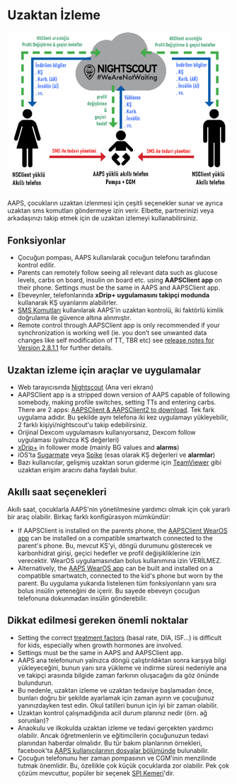 # Uzaktan İzleme

![Monitoring children](../images/KidsMonitoring.png)

AAPS, çocukların uzaktan izlenmesi için çeşitli seçenekler sunar ve ayrıca uzaktan sms komutları göndermeye izin verir. Elbette, partnerinizi veya arkadaşınızı takip etmek için de uzaktan izlemeyi kullanabilirsiniz.

## Fonksiyonlar

- Çocuğun pompası, AAPS kullanılarak çocuğun telefonu tarafından kontrol edilir.
- Parents can remotely follow seeing all relevant data such as glucose levels, carbs on board, insulin on board etc. using **AAPSClient app** on their phone. Settings must be the same in AAPS and AAPSClient app.
- Ebeveynler, telefonlarında **xDrip+ uygulamasını takipçi modunda** kullanarak KŞ uyarılarını alabilirler.
- [SMS Komutları](../Children/SMS-Commands.md) kullanılarak AAPS'in uzaktan kontrolü, iki faktörlü kimlik doğrulama ile güvence altına alınmıştır.
- Remote control through AAPSClient app is only recommended if your synchronization is working well (ie. you don’t see unwanted data changes like self modification of TT, TBR etc) see [release notes for Version 2.8.1.1](../Installing-AndroidAPS/Releasenotes.md#version-2.8.1.1) for further details.

## Uzaktan izleme için araçlar ve uygulamalar

- Web tarayıcısında [Nightscout](https://nightscout.github.io/) (Ana veri ekranı)
- AAPSClient app is a stripped down version of AAPS capable of following somebody, making profile switches, setting TTs and entering carbs. There are 2 apps:  [AAPSClient & AAPSClient2 to download](https://github.com/nightscout/AndroidAPS/releases/). Tek fark uygulama adıdır. Bu şekilde aynı telefona iki kez uygulamayı yükleyebilir, 2 farklı kişiyi/nightscout'u takip edebilirsiniz.
- Orijinal Dexcom uygulamasını kullanıyorsanız, Dexcom follow uygulaması (yalnızca KŞ değerleri)
- [xDrip+](../CompatibleCgms/xDrip.md) in follower mode (mainly BG values and **alarms**)
- iOS'ta [Sugarmate](https://sugarmate.io/) veya [Spike](https://spike-app.com/) (esas olarak KŞ değerleri ve **alarmlar**)
- Bazı kullanıcılar, gelişmiş uzaktan sorun giderme için [TeamViewer](https://www.teamviewer.com/) gibi uzaktan erişim aracını daha faydalı bulur.

## Akıllı saat seçenekleri

Akıllı saat, çocuklarla AAPS'nin yönetilmesine yardımcı olmak için çok yararlı bir araç olabilir. Birkaç farklı konfigürasyon mümkündür:

- If AAPSClient is installed on the parents phone, the [AAPSClient WearOS app](https://github.com/nightscout/AndroidAPS/releases/) can be installed on a compatible smartwatch connected to the parent's phone. Bu, mevcut KŞ'yi, döngü durumunu gösterecek ve karbonhidrat girişi, geçici hedefler ve profil değişikliklerine izin verecektir. WearOS uygulamasından bolus kullanımına izin VERİLMEZ.
- Alternatively, the [AAPS WearOS app](../Configuration/Watchfaces.md) can be built and installed on a compatible smartwatch, connected to the kid's phone but worn by the parent. Bu uygulama yukarıda listelenen tüm fonksiyonların yanı sıra bolus insülin yeteneğini de içerir. Bu sayede ebeveyn çocuğun telefonuna dokunmadan insülin gönderebilir.

## Dikkat edilmesi gereken önemli noktalar

- Setting the correct [treatment factors](../Getting-Started/FAQ.md#how-to-begin) (basal rate, DIA, ISF...) is difficult for kids, especially when growth hormones are involved.
- Settings must be the same in AAPS and AAPSClient app.
- AAPS ana telefonunun yalnızca döngü çalıştırıldıktan sonra karşıya bilgi yükleyeceğini, bunun yanı sıra yükleme ve indirme süresi nedeniyle ana ve takipçi arasında bilgide zaman farkının oluşacağını da göz önünde bulundurun.
- Bu nedenle, uzaktan izleme ve uzaktan tedaviye başlamadan önce, bunları doğru bir şekilde ayarlamak için zaman ayırın ve çocuğunuz yanınızdayken test edin. Okul tatilleri bunun için iyi bir zaman olabilir.
- Uzaktan kontrol çalışmadığında acil durum planınız nedir (örn. ağ sorunları)?
- Anaokulu ve ilkokulda uzaktan izleme ve tedavi gerçekten yardımcı olabilir. Ancak öğretmenlerin ve eğitimcilerin çocuğunuzun tedavi planından haberdar olmalıdır. Bu tür bakım planlarının örnekleri, facebook'ta [AAPS kullanıcılarının dosyalar bölümünde](https://www.facebook.com/groups/AndroidAPSUsers/files/) bulunabilir.
- Çocuğun telefonunu her zaman pompasının ve CGM'inin menzilinde tutmak önemlidir. Bu, özellikle çok küçük çocuklarda zor olabilir. Pek çok çözüm mevcuttur, popüler bir seçenek [SPI Kemeri](https://spibelt.com/collections/kids-belts)'dir.
